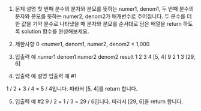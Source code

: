 1. 문제 설명
   첫 번째 분수의 분자와 분모를 뜻하는 numer1, denom1, 두 번째 분수의 분자와 분모를 뜻하는 numer2, denom2가 매개변수로 주어집니다. 두 분수를 더한 값을 기약 분수로 나타냈을 때 분자와 분모를 순서대로 담은 배열을 return 하도록 solution 함수를 완성해보세요.

2. 제한사항
   0 <numer1, denom1, numer2, denom2 < 1,000

3. 입출력 예
   numer1 denom1 numer2 denom2 result
   1 2 3 4 [5, 4]
   9 2 1 3 [29, 6]

4. 입출력 예 설명
   입출력 예 #1

1 / 2 + 3 / 4 = 5 / 4입니다. 따라서 [5, 4]를 return 합니다.

5. 입출력 예 #2
   9 / 2 + 1 / 3 = 29 / 6입니다. 따라서 [29, 6]을 return 합니다.
